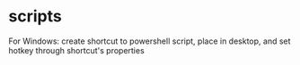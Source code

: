 # scripts
For Windows: create shortcut to powershell script, place in desktop, and set hotkey through shortcut's properties
